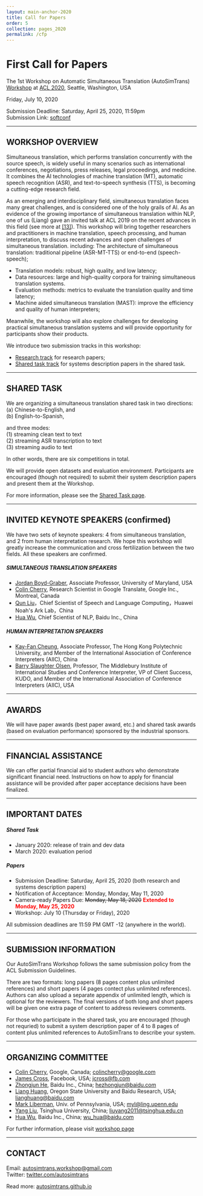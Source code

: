 ```yaml
---
layout: main-anchor-2020
title: Call for Papers
order: 5
collection: pages_2020
permalink: /cfp
---
```



# First Call for Papers

The 1st Workshop on Automatic Simultaneous Translation (AutoSimTrans)  
[Workshop](https://autosimtrans.github.io) at [ACL 2020](https://acl2020.org/program/workshops/#autosimtrans), Seattle, Washington, USA

Friday, July 10, 2020

Submission Deadline: Saturday, April 25, 2020, 11:59pm  
Submission Link: [softconf](https://www.softconf.com/acl2020/AutoSimTrans)

---

## WORKSHOP OVERVIEW

Simultaneous translation, which performs translation concurrently with the source speech, is widely useful in many scenarios such as international conferences, negotiations, press releases, legal proceedings, and medicine. It combines the AI technologies of machine translation (MT), automatic speech recognition (ASR), and text-to-speech synthesis (TTS), is becoming a cutting-edge research field.

As an emerging and interdisciplinary field, simultaneous translation faces many great challenges, and is considered one of the holy grails of AI. As an evidence of the growing importance of simultaneous translation within NLP, one of us (Liang) gave an invited talk at ACL 2019 on the recent advances in this field (see more at [[13]](https://simultrans-demo.github.io/)). This workshop will bring together researchers and practitioners in machine translation, speech processing, and human interpretation, to discuss recent advances and open challenges of simultaneous translation. including: The architecture of simultaneous translation: traditional pipeline (ASR-MT-TTS) or end-to-end (speech-speech);

- Translation models: robust, high quality, and low latency;
- Data resources: large and high-quality corpora for training simultaneous translation systems.
- Evaluation methods: metrics to evaluate the translation quality and time latency;
- Machine aided simultaneous translation (MAST): improve the efficiency and quality of human interpreters;

Meanwhile, the workshop will also explore challenges for developing practical simultaneous translation systems and will provide opportunity for participants show their products.

We introduce two submission tracks in this workshop: 

- [Research track](/cfp) for research papers;
- [Shared task track](/shared) for systems description papers in the shared task.


---

## SHARED TASK

We are organizing a simultaneous translation shared task in two directions:   
   (a) Chinese-to-English, and  
   (b) English-to-Spanish,  

and three modes:  
   (1) streaming clean text to text  
   (2) streaming ASR transcription to text  
   (3) streaming audio to text  

In other words, there are six competitions in total.

We will provide open datasets and evaluation environment. Participants are encouraged (though not required) to submit their system description papers and present them at the Workshop.

For more information, please see the [Shared Task page](/shared).

---

## INVITED KEYNOTE SPEAKERS (confirmed)

We have two sets of keynote speakers: 4 from simultaneous translation, and 2 from human interpretation research. We hope this workshop will greatly increase the communication and cross fertilization between the two fields. All these speakers are confirmed.

##### SIMULTANEOUS TRANSLATION SPEAKERS

- [Jordan Boyd-Graber](http://users.umiacs.umd.edu/~jbg), Associate Professor, University of Maryland, USA
- [Colin Cherry](https://sites.google.com/site/colinacherry), Research Scientist in Google Translate, Google Inc., Montreal, Canada
- [Qun Liu](https://scholar.google.com.sg/citations?user=2HhiGzcAAAAJ&hl=en)，Chief Scientist of Speech and Language Computing，Huawei Noah's Ark Lab，China
- [Hua Wu](http://research.baidu.com/People/index-view?id=121), Chief Scientist of NLP, Baidu Inc., China

##### HUMAN INTERPRETATION SPEAKERS

- [Kay-Fan Cheung](https://www.polyu.edu.hk/cbs/cts/en/people/members/58-dr-cheung-kay-fan-andrew), Associate Professor, The Hong Kong Polytechnic University, and Member of the International Association of Conference Interpreters (AIIC), China
- [Barry Slaughter Olsen](https://www.middlebury.edu/institute/people/barry-slaughter-olsen), Professor, The Middlebury Institute of International Studies and Conference Interpreter, VP of Client Success, KUDO, and Member of the International Association of Conference Interpreters (AIIC), USA


---

## AWARDS

We will have paper awards (best paper award, etc.) and shared task awards (based on evaluation performance) sponsored by the industrial sponsors.


---

## FINANCIAL ASSISTANCE

We can offer partial financial aid to student authors who demonstrate significant financial need. Instructions on how to apply for financial assistance will be provided after paper acceptance decisions have been finalized.


---

## IMPORTANT DATES

##### Shared Task
- January 2020: release of train and dev data
- March 2020: evaluation period

##### Papers
- Submission Deadline: Saturday, April 25, 2020 (both research and systems description papers)
- Notification of Acceptance: Monday, Monday, May 11, 2020
- Camera-ready Papers Due: ~~Monday, May 18, 2020~~ <span style="color:red"><b>Extended to Monday, May 25, 2020</b></span>
- Workshop: July 10 (Thursday or Friday), 2020

All submission deadlines are 11:59 PM GMT -12 (anywhere in the world).

---

## SUBMISSION INFORMATION

Our AutoSimTrans Workshop follows the same submission policy from the ACL Submission Guidelines. 

There are two formats: long papers (8 pages content plus unlimited references) and short papers (4 pages contect plus unlimited references). Authors can also upload a separate appendix of unlimited length, which is optional for the reviewers. The final versions of both long and short papers will be given one extra page of content to address reviewers comments. 

For those who participate in the shared task, you are encouraged (though not requried) to submit a system description paper of 4 to 8 pages of content plus unlimited references to AutoSimTrans to describe your system.


---

## ORGANIZING COMMITTEE

- [Colin Cherry](https://sites.google.com/site/colinacherry/), Google, Canada; colincherry@google.com
- [James Cross](http://scholar.google.com/citations?hl=en&user=Oef7pDkAAAAJ), Facebook, USA; jcross@fb.com
- [Zhongjun He](https://scholar.google.com/citations?user=a-1wSFYAAAAJ&hl=en), Baidu Inc., China; hezhongjun@baidu.com
- [Liang Huang](http://eecs.oregonstate.edu/~huanlian), Oregon State University and Baidu Research, USA; lianghuang@baidu.com
- [Mark Liberman](https://www.ling.upenn.edu/~myl/), Univ. of Pennsylvania, USA; myl@ling.upenn.edu
- [Yang Liu](http://nlp.csai.tsinghua.edu.cn/~ly/), Tsinghua University, China; liuyang2011@tsinghua.edu.cn
- [Hua Wu](http://research.baidu.com/People/index-view?id=121), Baidu Inc., China; wu_hua@baidu.com

For further information, please visit [workshop page](https://simultrans-workshop.github.io)


---

## CONTACT
Email: [autosimtrans.workshop@gmail.com](mailto:autosimtrans.workshop@gmail.com)   
Twitter: [twitter.com/autosimtrans](https://twitter.com/autosimtrans)

Read more: 
[autosimtrans.github.io](https://autosimtrans.github.io)

